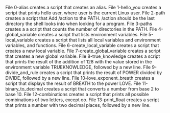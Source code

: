 File 0-alias creates a script that creates an alias.
File 1-hello_you creates a script that prints hello user, where user is the current Linux user.
File 2-path creates a script that Add /action to the PATH. /action should be the last directory the shell looks into when looking for a program.
File 3-paths creates a  a script that counts the number of directories in the PATH.
File 4-global_variable creates a script that lists environment variables.
File 5-local_variable creates a script that lists all local variables and environment variables, and functions.
File 6-create_local_variable creates a script that creates a new local variable.
File 7-create_global_variable creates a script that creates a new global variable.
File 8-true_knowledge creates a script that prints the result of the addition of 128 with the value stored in the environment variable TRUEKNOWLEDGE, followed by a new line.
File 9-divide_and_rule creates a script that prints the result of POWER divided by DIVIDE, followed by a new line.
File 10-love_exponent_breath creates a script that displays the result of BREATH to the power LOVE.
File 11-binary_to_decimal creates a script that converts a number from base 2 to base 10.
File 12-combinations creates a script that prints all possible combinations of two letters, except oo.
File 13-print_float creates a script that prints a number with two decimal places, followed by a new line.
